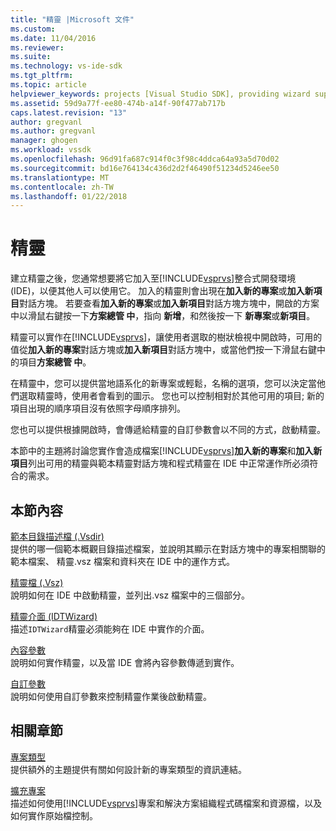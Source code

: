 ```yaml
---
title: "精靈 |Microsoft 文件"
ms.custom: 
ms.date: 11/04/2016
ms.reviewer: 
ms.suite: 
ms.technology: vs-ide-sdk
ms.tgt_pltfrm: 
ms.topic: article
helpviewer_keywords: projects [Visual Studio SDK], providing wizard support
ms.assetid: 59d9a77f-ee80-474b-a14f-90f477ab717b
caps.latest.revision: "13"
author: gregvanl
ms.author: gregvanl
manager: ghogen
ms.workload: vssdk
ms.openlocfilehash: 96d91fa687c914f0c3f98c4ddca64a93a5d70d02
ms.sourcegitcommit: bd16e764134c436d2d2f46490f51234d5246ee50
ms.translationtype: MT
ms.contentlocale: zh-TW
ms.lasthandoff: 01/22/2018
---
```

# <a name="wizards"></a>精靈
建立精靈之後，您通常想要將它加入至[!INCLUDE[vsprvs](../../code-quality/includes/vsprvs_md.md)]整合式開發環境 (IDE)，以便其他人可以使用它。 加入的精靈則會出現在**加入新的專案**或**加入新項目**對話方塊。 若要查看**加入新的專案**或**加入新項目**對話方塊方塊中，開啟的方案中以滑鼠右鍵按一下**方案總管 中**，指向 **新增**，和然後按一下 **新專案**或**新項目**。  
  
 精靈可以實作在[!INCLUDE[vsprvs](../../code-quality/includes/vsprvs_md.md)]，讓使用者選取的樹狀檢視中開啟時，可用的值從**加入新的專案**對話方塊或**加入新項目**對話方塊中，或當他們按一下滑鼠右鍵中的項目**方案總管 中**。  
  
 在精靈中，您可以提供當地語系化的新專案或輕鬆，名稱的選項，您可以決定當他們選取精靈時，使用者會看到的圖示。 您也可以控制相對於其他可用的項目; 新的項目出現的順序項目沒有依照字母順序排列。  
  
 您也可以提供根據開啟時，會傳遞給精靈的自訂參數會以不同的方式，啟動精靈。  
  
 本節中的主題將討論您實作會造成檔案[!INCLUDE[vsprvs](../../code-quality/includes/vsprvs_md.md)]**加入新的專案**和**加入新項目**列出可用的精靈與範本精靈對話方塊和程式精靈在 IDE 中正常運作所必須符合的需求。  
  
## <a name="in-this-section"></a>本節內容  
 [範本目錄描述檔 (.Vsdir)](../../extensibility/internals/template-directory-description-dot-vsdir-files.md)  
 提供的哪一個範本概觀目錄描述檔案，並說明其顯示在對話方塊中的專案相關聯的範本檔案、 精靈.vsz 檔案和資料夾在 IDE 中的運作方式。  
  
 [精靈檔 (.Vsz)](../../extensibility/internals/wizard-dot-vsz-file.md)  
 說明如何在 IDE 中啟動精靈，並列出.vsz 檔案中的三個部分。  
  
 [精靈介面 (IDTWizard)](../../extensibility/internals/wizard-interface-idtwizard.md)  
 描述`IDTWizard`精靈必須能夠在 IDE 中實作的介面。  
  
 [內容參數](../../extensibility/internals/context-parameters.md)  
 說明如何實作精靈，以及當 IDE 會將內容參數傳遞到實作。  
  
 [自訂參數](../../extensibility/internals/custom-parameters.md)  
 說明如何使用自訂參數來控制精靈作業後啟動精靈。  
  
## <a name="related-sections"></a>相關章節  
 [專案類型](../../extensibility/internals/project-types.md)  
 提供額外的主題提供有關如何設計新的專案類型的資訊連結。  
  
 [擴充專案](../../extensibility/extending-projects.md)  
 描述如何使用[!INCLUDE[vsprvs](../../code-quality/includes/vsprvs_md.md)]專案和解決方案組織程式碼檔案和資源檔，以及如何實作原始檔控制。